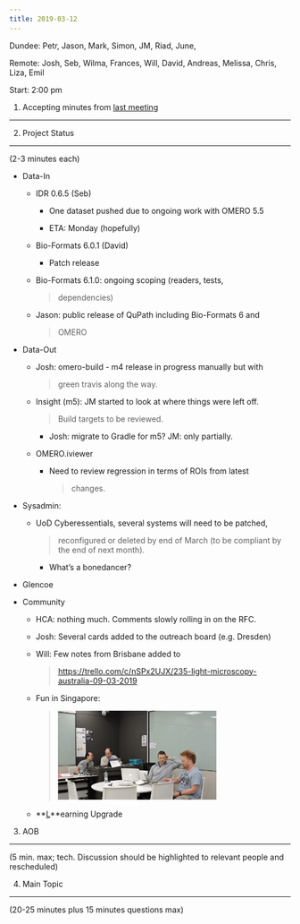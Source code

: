 ```yaml
---
title: 2019-03-12
---
```


Dundee: Petr, Jason, Mark, Simon, JM, Riad, June,

Remote: Josh, Seb, Wilma, Frances, Will, David, Andreas, Melissa, Chris,
Liza, Emil

Start: 2:00 pm

1. Accepting minutes from [<u>last meeting</u>](https://drive.google.com/open?id=1TndXeC3wQSZVEaB5ZGpEAaPRl1QAufSI)
-------------------------------------------------------------------------------------------------------------------

2. Project Status
-----------------

(2-3 minutes each)

-   Data-In

    -   IDR 0.6.5 (Seb)

        -   One dataset pushed due to ongoing work with OMERO 5.5

        -   ETA: Monday (hopefully)

    -   Bio-Formats 6.0.1 (David)

        -   Patch release

    -   Bio-Formats 6.1.0: ongoing scoping (readers, tests,
        > dependencies)

    -   Jason: public release of QuPath including Bio-Formats 6 and
        > OMERO

-   Data-Out

    -   Josh: omero-build - m4 release in progress manually but with
        > green travis along the way.

    -   Insight (m5): JM started to look at where things were left off.
        > Build targets to be reviewed.

        -   Josh: migrate to Gradle for m5? JM: only partially.

    -   OMERO.iviewer

        -   Need to review regression in terms of ROIs from latest
            > changes.

-   Sysadmin:

    -   UoD Cyberessentials, several systems will need to be patched,
        > reconfigured or deleted by end of March (to be compliant by
        > the end of next month).

        -   What’s a bonedancer?

-   Glencoe

-   Community

    -   HCA: nothing much. Comments slowly rolling in on the RFC.

    -   Josh: Several cards added to the outreach board (e.g. Dresden)

    -   Will: Few notes from Brisbane added to
        > [<u>https://trello.com/c/nSPx2UJX/235-light-microscopy-australia-09-03-2019</u>](https://trello.com/c/nSPx2UJX/235-light-microscopy-australia-09-03-2019)

    -   Fun in Singapore:
        > <img src="../images/2019-03-12-image1.png" style="width:2.95313in;height:1.65849in" />

    -   **<u>L</u>**earning Upgrade

3. AOB
------

(5 min. max; tech. Discussion should be highlighted to relevant people
and rescheduled)

4. Main Topic
-------------

(20-25 minutes plus 15 minutes questions max)
